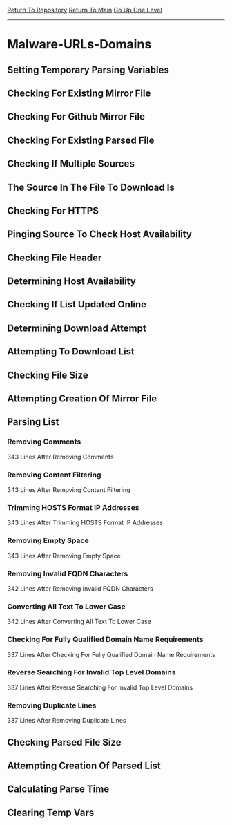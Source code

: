 [Return To Repository](https://github.com/deathbybandaid/piholeparser/)
[Return To Main](https://github.com/deathbybandaid/piholeparser/blob/master/RecentRunLogs/Mainlog.md)
[Go Up One Level](https://github.com/deathbybandaid/piholeparser/blob/master/RecentRunLogs/TopLevelScripts/30-Processing-Blacklists.md)
____________________________________
# Malware-URLs-Domains
## Setting Temporary Parsing Variables
## Checking For Existing Mirror File
## Checking For Github Mirror File
## Checking For Existing Parsed File
## Checking If Multiple Sources
## The Source In The File To Download Is
## Checking For HTTPS
## Pinging Source To Check Host Availability
## Checking File Header
## Determining Host Availability
## Checking If List Updated Online
## Determining Download Attempt
## Attempting To Download List
## Checking File Size
## Attempting Creation Of Mirror File
## Parsing List
### Removing Comments
343 Lines After Removing Comments
### Removing Content Filtering
343 Lines After Removing Content Filtering
### Trimming HOSTS Format IP Addresses
343 Lines After Trimming HOSTS Format IP Addresses
### Removing Empty Space
343 Lines After Removing Empty Space
### Removing Invalid FQDN Characters
342 Lines After Removing Invalid FQDN Characters
### Converting All Text To Lower Case
342 Lines After Converting All Text To Lower Case
### Checking For Fully Qualified Domain Name Requirements
337 Lines After Checking For Fully Qualified Domain Name Requirements
### Reverse Searching For Invalid Top Level Domains
337 Lines After Reverse Searching For Invalid Top Level Domains
### Removing Duplicate Lines
337 Lines After Removing Duplicate Lines
## Checking Parsed File Size
## Attempting Creation Of Parsed List
## Calculating Parse Time
## Clearing Temp Vars
